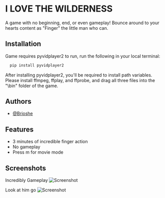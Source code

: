 
# I LOVE THE WILDERNESS

A game with no beginning, end, or even gameplay! Bounce around to your hearts content as "Finger" the little man who can.


## Installation

Game requires pyvidplayer2 to run, run the following in your local terminal:

```bash
  pip install pyvidplayer2
```
    
After installing pyvidplayer2, you'll be required to install path variables. Please install ffmpeg, ffplay, and ffprobe, and drag all three files into the "\bin" folder of the game.
## Authors

- [@Brioshe](https://github.com/Brioshe)


## Features

- 3 minutes of incredible finger action
- No gameplay
- Press m for movie mode


## Screenshots

Incredibly Gameplay
![Screenshot]("https://github.com/Brioshe/PassTheUSB/blob/main/Screenshots/screenshot1.png")

Look at him go
![Screenshot]("https://github.com/Brioshe/PassTheUSB/blob/main/Screenshots/screenshot2.PNG")
